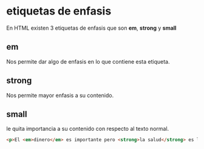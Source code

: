 # etiquetas de enfasis

En HTML existen 3 etiquetas de enfasis que son **em**, **strong** y **small**

## em 
Nos permite dar algo de enfasis en lo que contiene esta etiqueta. 

## strong

Nos permite mayor enfasis a su contenido. 

## small

le quita importancia a su contenido con respecto al texto normal.

```HTML
<p>El <em>dinero</em> es importante pero <strong>la salud</strong> es lo más importante. <small>Saludos!</small> </p>
```